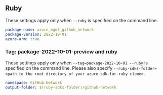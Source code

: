 ## Ruby

These settings apply only when `--ruby` is specified on the command line.

```yaml
package-name: azure_mgmt_github_network
package-version: 2022-10-01
azure-arm: true
```

### Tag: package-2022-10-01-preview and ruby

These settings apply only when `--tag=package-2022-10-01 --ruby` is specified on the command line.
Please also specify `--ruby-sdks-folder=<path to the root directory of your azure-sdk-for-ruby clone>`.

```yaml $(tag) == 'package-2022-10-01' && $(ruby)
namespace: GitHub.Network
output-folder: $(ruby-sdks-folder)/github-network
```
